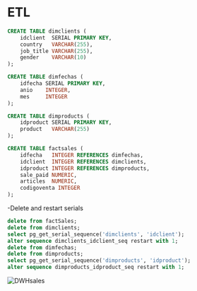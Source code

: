 # ETL
```sql
CREATE TABLE dimclients (
    idclient  SERIAL PRIMARY KEY,
    country   VARCHAR(255),
    job_title VARCHAR(255),
    gender    VARCHAR(10)
);
```
```sql
CREATE TABLE dimfechas (
    idfecha SERIAL PRIMARY KEY,
    anio    INTEGER,
    mes     INTEGER
);
```
```sql
CREATE TABLE dimproducts (
    idproduct SERIAL PRIMARY KEY,
    product   VARCHAR(255)
);
```
```sql
CREATE TABLE factsales (
    idfecha   INTEGER REFERENCES dimfechas,
    idclient  INTEGER REFERENCES dimclients,
    idproduct INTEGER REFERENCES dimproducts,
    sale_paid NUMERIC,
    articles  NUMERIC,
    codigoventa INTEGER
);
```
-Delete and restart serials
```sql
delete from factSales;
delete from dimclients;
select pg_get_serial_sequence('dimclients', 'idclient');
alter sequence dimclients_idclient_seq restart with 1;
delete from dimfechas;
delete from dimproducts;
select pg_get_serial_sequence('dimproducts', 'idproduct');
alter sequence dimproducts_idproduct_seq restart with 1;
```


![DWHsales](https://github.com/user-attachments/assets/bbc7aa71-4ccc-4d54-86bd-976531f319e4)
